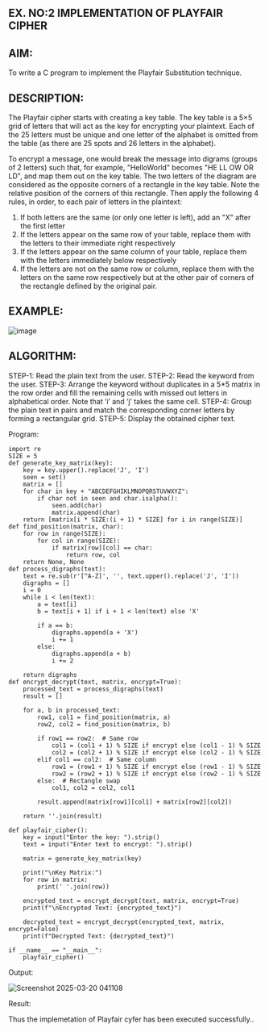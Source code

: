 ## EX. NO:2 IMPLEMENTATION OF PLAYFAIR CIPHER

 

## AIM:
 

 

To write a C program to implement the Playfair Substitution technique.

## DESCRIPTION:

The Playfair cipher starts with creating a key table. The key table is a 5×5 grid of letters that will act as the key for encrypting your plaintext. Each of the 25 letters must be unique and one letter of the alphabet is omitted from the table (as there are 25 spots and 26 letters in the alphabet).

To encrypt a message, one would break the message into digrams (groups of 2 letters) such that, for example, "HelloWorld" becomes "HE LL OW OR LD", and map them out on the key table. The two letters of the diagram are considered as the opposite corners of a rectangle in the key table. Note the relative position of the corners of this rectangle. Then apply the following 4 rules, in order, to each pair of letters in the plaintext:
1.	If both letters are the same (or only one letter is left), add an "X" after the first letter
2.	If the letters appear on the same row of your table, replace them with the letters to their immediate right respectively
3.	If the letters appear on the same column of your table, replace them with the letters immediately below respectively
4.	If the letters are not on the same row or column, replace them with the letters on the same row respectively but at the other pair of corners of the rectangle defined by the original pair.
## EXAMPLE:
![image](https://github.com/Hemamanigandan/EX-NO-2-/assets/149653568/e6858d4f-b122-42ba-acdb-db18ec2e9675)

 

## ALGORITHM:

STEP-1: Read the plain text from the user.
STEP-2: Read the keyword from the user.
STEP-3: Arrange the keyword without duplicates in a 5*5 matrix in the row order and fill the remaining cells with missed out letters in alphabetical order. Note that ‘i’ and ‘j’ takes the same cell.
STEP-4: Group the plain text in pairs and match the corresponding corner letters by forming a rectangular grid.
STEP-5: Display the obtained cipher text.




Program:

```
import re
SIZE = 5
def generate_key_matrix(key):
    key = key.upper().replace('J', 'I')
    seen = set()
    matrix = []
    for char in key + "ABCDEFGHIKLMNOPQRSTUVWXYZ":
        if char not in seen and char.isalpha():
            seen.add(char)
            matrix.append(char)
    return [matrix[i * SIZE:(i + 1) * SIZE] for i in range(SIZE)]
def find_position(matrix, char):
    for row in range(SIZE):
        for col in range(SIZE):
            if matrix[row][col] == char:
                return row, col
    return None, None
def process_digraphs(text):
    text = re.sub(r'[^A-Z]', '', text.upper().replace('J', 'I'))
    digraphs = []
    i = 0
    while i < len(text):
        a = text[i]
        b = text[i + 1] if i + 1 < len(text) else 'X'
        
        if a == b:
            digraphs.append(a + 'X')
            i += 1
        else:
            digraphs.append(a + b)
            i += 2
    
    return digraphs
def encrypt_decrypt(text, matrix, encrypt=True):
    processed_text = process_digraphs(text)
    result = []
    
    for a, b in processed_text:
        row1, col1 = find_position(matrix, a)
        row2, col2 = find_position(matrix, b)
        
        if row1 == row2:  # Same row
            col1 = (col1 + 1) % SIZE if encrypt else (col1 - 1) % SIZE
            col2 = (col2 + 1) % SIZE if encrypt else (col2 - 1) % SIZE
        elif col1 == col2:  # Same column
            row1 = (row1 + 1) % SIZE if encrypt else (row1 - 1) % SIZE
            row2 = (row2 + 1) % SIZE if encrypt else (row2 - 1) % SIZE
        else:  # Rectangle swap
            col1, col2 = col2, col1
        
        result.append(matrix[row1][col1] + matrix[row2][col2])
    
    return ''.join(result)

def playfair_cipher():
    key = input("Enter the key: ").strip()
    text = input("Enter text to encrypt: ").strip()
    
    matrix = generate_key_matrix(key)
    
    print("\nKey Matrix:")
    for row in matrix:
        print(' '.join(row))
    
    encrypted_text = encrypt_decrypt(text, matrix, encrypt=True)
    print(f"\nEncrypted Text: {encrypted_text}")
    
    decrypted_text = encrypt_decrypt(encrypted_text, matrix, encrypt=False)
    print(f"Decrypted Text: {decrypted_text}")

if __name__ == "__main__":
    playfair_cipher()

```


Output:

![Screenshot 2025-03-20 041108](https://github.com/user-attachments/assets/b012a0b2-4343-4e46-8c84-d8acc9af02d1)

Result:

Thus the implemetation of Playfair cyfer has been executed successfully..
